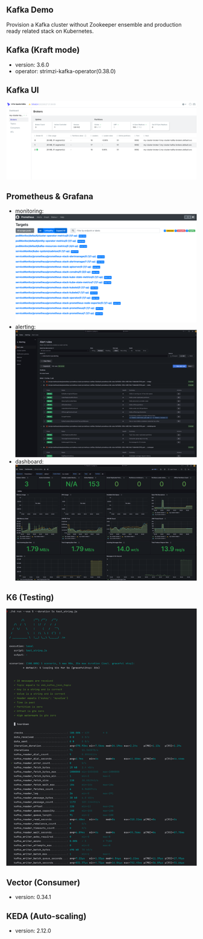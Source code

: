 Kafka Demo
---

Provision a Kafka cluster without Zookeeper ensemble and production ready related stack on Kubernetes.

## Kafka (Kraft mode)

 - version: 3.6.0
 - operator: strimzi-kafka-operator(0.38.0)

## Kafka UI

![kafka-ui](./kafka-ui.png)

## Prometheus & Grafana
 - monitoring: ![prometheus-metrics](./prometheus-metrics.png)
 - alerting: ![alerting](./alerting.png)
 - dashboard: ![kafka-cluster](./kafka-cluster.png)

## K6 (Testing)
![k6](./k6-testing.png)

## Vector (Consumer)
 - version: 0.34.1

## KEDA (Auto-scaling)
 - version: 2.12.0


